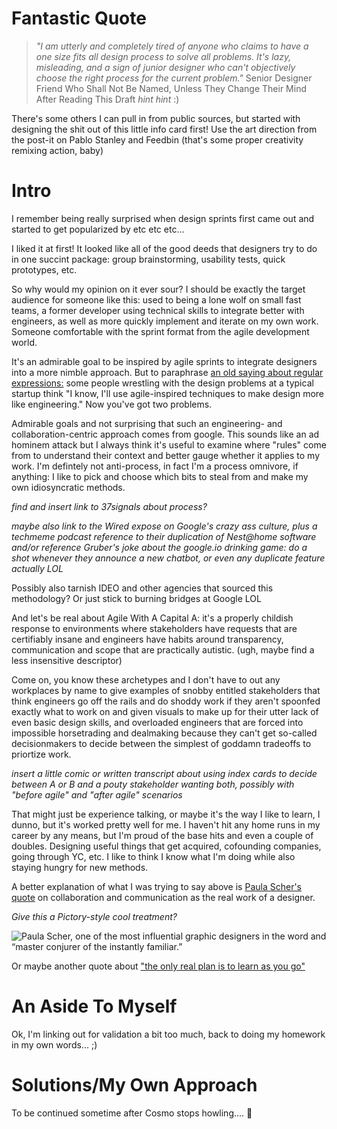 # Fantastic Quote

> *"I am utterly and completely tired of anyone who claims to have a one size fits all design process to solve all problems. It's lazy, misleading, and a sign of junior designer who can't objectively choose the right process for the current problem."*
> Senior Designer Friend Who Shall Not Be Named, Unless They Change Their Mind After Reading This Draft *hint* *hint* :)

There's some others I can pull in from public sources, but started with designing the shit out of this little info card first! Use the art direction from the post-it on Pablo Stanley and Feedbin (that's some proper creativity remixing action, baby)

# Intro

I remember being really surprised when design sprints first came out and started to get popularized by etc etc etc...

I liked it at first! It looked like all of the good deeds that designers try to do in one succint package: group brainstorming, usability tests, quick prototypes, etc.

So why would my opinion on it ever sour? I should be exactly the target audience for someone like this: used to being a lone wolf on small fast teams, a former developer using technical skills to integrate better with engineers, as well as more quickly implement and iterate on my own work. Someone comfortable with the sprint format from the agile development world.

It's an admirable goal to be inspired by agile sprints to integrate designers into a more nimble approach. But to paraphrase [an old saying about regular expressions:](https://blog.codinghorror.com/regular-expressions-now-you-have-two-problems/) some people wrestling with the design problems at a typical startup think "I know, I'll use agile-inspired techniques to make design more like engineering." Now you've got two problems.

Admirable goals and not surprising that such an engineering- and collaboration-centric approach comes from google. This sounds like an ad hominem attack but I always think it's useful to examine where "rules" come from to understand their context and better gauge whether it applies to my work. I'm defintely not anti-process, in fact I'm a process omnivore, if anything: I like to pick and choose which bits to steal from and make my own idiosyncratic methods. 

*find and insert link to 37signals about process?*

*maybe also link to the Wired expose on Google's crazy ass culture, plus a techmeme podcast reference to their duplication of Nest@home software and/or reference Gruber's joke about the google.io drinking game: do a shot whenever they announce a new chatbot, or even any duplicate feature actually LOL*

Possibly also tarnish IDEO and other agencies that sourced this methodology? Or just stick to burning bridges at Google LOL

And let's be real about Agile With A Capital A: it's a properly childish response to environments where stakeholders have requests that are certifiably insane and engineers have habits around transparency, communication and scope that are practically autistic. (ugh, maybe find a less insensitive descriptor)

Come on, you know these archetypes and I don't have to out any workplaces by name to give examples of snobby entitled stakeholders that think engineers go off the rails and do shoddy work if they aren't spoonfed exactly what to work on and given visuals to make up for their utter lack of even basic design skills, and overloaded engineers that are forced into impossible horsetrading and dealmaking because they can't get so-called decisionmakers to decide between the simplest of goddamn tradeoffs to priortize work.

*insert a little comic or written transcript about using index cards to decide between A or B and a pouty stakeholder wanting both, possibly with "before agile" and "after agile" scenarios*

That might just be experience talking, or maybe it's the way I like to learn, I dunno, but it's worked pretty well for me. I haven't hit any home runs in my career by any means, but I'm proud of the base hits and even a couple of doubles. Designing useful things that get acquired, cofounding companies, going through YC, etc. I like to think I know what I'm doing while also staying hungry for new methods.

A better explanation of what I was trying to say above is [Paula Scher's quote](https://signalvnoise.com/posts/2292-another-thing-they-dont-teach-you-in-design-s) on collaboration and communication as the real work of a designer.

*Give this a Pictory-style cool treatment?*

![Paula Scher, one of the most influential graphic designers in the word and “master conjurer of the instantly familiar.” ](https://pentagram-production.imgix.net/b98dac18-7131-490e-ae30-486df1abf571/paula_scher_1500x1500.jpg)

Or maybe another quote about ["the only real plan is to learn as you go"](https://signalvnoise.com/posts/1707-the-only-plan-is-to-learn-as-you-go)



# An Aside To Myself

Ok, I'm linking out for validation a bit too much, back to doing my homework in my own words... ;)



# Solutions/My Own Approach

To be continued sometime after Cosmo stops howling.... 🤣